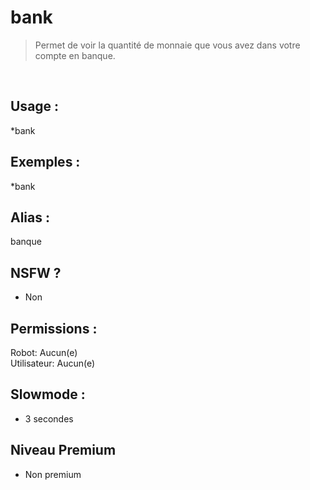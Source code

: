 # bank

> Permet de voir la quantité de monnaie que vous avez dans votre compte en banque.

<br>

## Usage :

*bank

## Exemples :

*bank

## Alias :

banque

## NSFW ?

- Non

## Permissions :

Robot: Aucun(e)
<br>
Utilisateur: Aucun(e)

## Slowmode :

- 3 secondes

## Niveau Premium

- Non premium